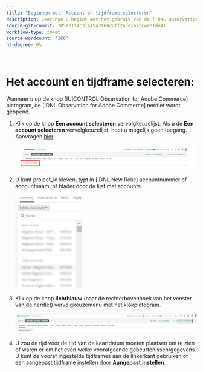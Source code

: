 ```yaml
---
title: "Beginnen met: Account en tijdframe selecteren"
description: Leer hoe u begint met het gebruik van de [!DNL Observation for Adobe Commerce] door het account en het tijdframe te selecteren.
source-git-commit: 7058d114c31a45a3f66dcff265d1bafc4e01de41
workflow-type: tm+mt
source-wordcount: '166'
ht-degree: 0%

---
```


# Het account en tijdframe selecteren:

Wanneer u op de knop [!UICONTROL Observation for Adobe Commerce] pictogram, de [!DNL Observation for Adobe Commerce] nerdlet wordt geopend.

1. Klik op de knop **Een account selecteren** vervolgkeuzelijst. Als u de **Een account selecteren** vervolgkeuzelijst, hebt u mogelijk geen toegang. Aanvragen [hier](https://adobe.sharepoint.com/sites/MG/it/IT%20Services%20Wiki/Requesting%20access%20to%20Magento%20Commerce%20New%20Relic.aspx):

   ![Een account selecteren](../../assets/tools/observation-for-adobe-commerce/start-using-1.jpeg)

1. U kunt project_id kleven, typt in [!DNL New Relic] accountnummer of accountnaam, of blader door de lijst met accounts.

   ![Door de lijst met accounts bladeren](../../assets/tools/observation-for-adobe-commerce/start-using-2.jpg)

1. Klik op de knop **lichtblauw** (naar de rechterbovenhoek van het venster van de nerdlet) vervolgkeuzemenu met het klokpictogram.

   ![Klik op het vervolgkeuzemenu](../../assets/tools/observation-for-adobe-commerce/start-using-3.jpg)

1. U zou de tijd vóór de tijd van de kaartdatum moeten plaatsen om te zien of waren er om het even welke voorafgaande gebeurtenissen/gegevens. U kunt de vooraf ingestelde tijdframes aan de linkerkant gebruiken of een aangepast tijdframe instellen door **Aangepast instellen**.
